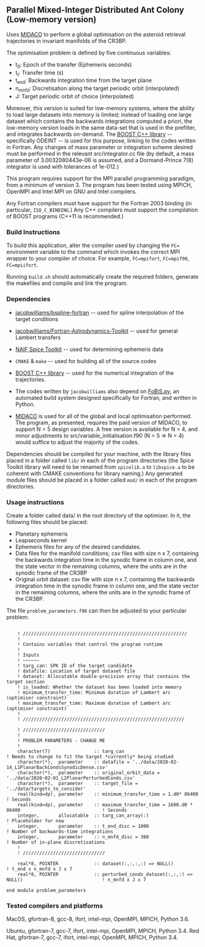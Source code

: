 ## Parallel Mixed-Integer Distributed Ant Colony (Low-memory version)


Uses [MIDACO](https://midaco-solver.com) to perform a global optimisation on the asteroid retrieval trajectories in invariant manifolds of the CR3BP.

The optimisation problem is defined by five continuous variables:

 * t<sub>0</sub>: Epoch of the transfer (Ephemeris seconds)
 * t<sub>t</sub>: Transfer time (s)
 * t<sub>end</sub>: Backwards integration time from the target plane
 * n<sub>mnfd</sub>: Discretisation along the target periodic orbit (interpolated)
 * J: Target periodic orbit of choice (interpolated)

Moreover, this version is suited for low-memory systems, where the ability to load large datasets into memory is limited; instead of loading one large dataset
which contains the backwards integrations computed <it>a priori</it>, the low-memory version loads in the same data-set that is used in the prefilter, and integrates
backwards on-demand.
The [BOOST C++ library](https://www.boost.org/) -- specifically ODEINT -- is used for this purpose, linking to the codes written in Fortran. Any changes of mass parameter or integration scheme desired
must be performed in the relevant src/integrator.cc file (by default, a mass parameter of 3.0032080443e-06 is assumed, and a Dormand-Prince 7(8) integrator is used with tolerances of 1e-012.)

This program requires support for the MPI parallel programming paradigm, from a minimum of version 3. The program has been tested using MPICH, OpenMPI and Intel MPI
on GNU and Intel compilers.

Any Fortran compilers must have support for the Fortran 2003 binding (in particular, `ISO_C_BINDING`.) Any C++ compilers must support the compilation of BOOST programs (C++11 is recommended.)

### Build Instructions

To build this application, alter the compiler used by changing the `FC=` environment variable to the command which invokes the correct MPI wrapper to your compiler of choice. For example, `FC=mpifort`, `FC=mpif90`, `FC=mpiifort`.

Running `build.sh` should automatically create the required folders, generate the makefiles and compile and link the program.

### Dependencies

* [jacobwilliams/bspline-fortran](https://github.com/jacobwilliams/bspline-fortran/) -- used for spline interpolation of the target conditions

* [jacobwilliams/Fortran-Astrodynamics-Toolkit](https://github.com/jacobwilliams/bspline-fortran/) -- used for general Lambert transfers 

* [NAIF Spice Toolkit](<https://naif.jpl.nasa.gov/naif/toolkit_FORTRAN.html>) -- used for determining ephemeris data

* `CMAKE` & `make` -- used for building all of the source codes

* [BOOST C++ library](https://www.boost.org/) -- used for the numerical integration of the trajectories.

* The codes written by `jacobwilliams` also depend on [FoBiS.py](https://github.com/szaghi/FoBiS), an automated build system designed specifically for Fortran, and written in Python.

* [MIDACO](https://midaco-solver.com/) is used for all of the global and local optimisation performed. The program, as presented, requires the paid version of MIDACO, to support N = 5 design variables. A free version is available for N = 4, and minor adjustments to src/variable_initialisation.f90 (N = 5 => N = 4) would suffice to adjust the majority of the codes.

Dependencies should be compiled for your machine, with the library files placed in a folder called `lib/` in each of the program directories (the Spice Toolkit library will need to be renamed from `spicelib.a` to `libspice.a` to be coherent with CMAKE conventions for library naming.) Any generated module files should be placed in a folder called `mod/` in each of the program directories.

### Usage instructions

Create a folder called data/ in the root directory of the optimiser. In it, the following files should be placed:

  * Planetary ephemeris
  * Leapseconds kernel
  * Ephemeris files for any of the desired candidates.
  * Data files for the manifold conditions; csv files with size n x 7, containing the backwards integration time in the synodic frame in column one, and the state vector in the remaining columns, where the units are in the synodic frame of the CR3BP
  * Original orbit dataset: csv file with size n x 7, containing the backwards integration time in the synodic frame in column one, and the state vector in the remaining columns, where the units are in the synodic frame of the CR3BP.
  
The file `problem_parameters.f90` can then be adjusted to your particular problem:

```Fortran

    ! ////////////////////////////////////////////////////////////
    !
    ! Contains variables that control the program runtime
    !
    ! Inputs
    ! ~~~~~~
    ! targ_can: SPK ID of the target candidate
    ! datafile: Location of target dataset file
    ! dataset: Allocatable double-precision array that contains the target section
    ! is_loaded: Whether the dataset has been loaded into memory
    ! minimum_transfer_time: Minimum duration of Lambert arc (optimiser constraint)
    ! maximum_transfer_time: Maximum duration of Lambert arc (optimiser constraint)
    !
    ! ///////////////////////////////////////////////////////////

    ! //////////////////////////////
    ! 
    ! PROBLEM PARAMETERS - CHANGE ME
    !
    character(7)                :: targ_can                                                             ! Needs to change to fit the target *currently* being studied
    character(*),  parameter    :: datafile = '../data/2020-02-14_L1PlanarBackCondsSynodicDense.csv'
    character(*),  parameter    :: original_orbit_data = '../data/2020-02-01_L2PlanarPerturbedConds.csv'
    character(*),  parameter    :: target_file = '../data/targets_to_consider'
    real(kind=dp), parameter    :: minimum_transfer_time = 1.d0* 86400                                  ! Seconds
    real(kind=dp), parameter    :: maximum_transfer_time = 1600.d0 * 86400                              ! Seconds
    integer,       allocatable  :: targ_can_array(:)                                                    ! Placeholder for now
    integer,       parameter    :: t_end_disc = 1000                                                    ! Number of backwards-time integrations
    integer,       parameter    :: n_mnfd_disc = 360                                                    ! Number of in-plane discretisations
    !
    ! //////////////////////////////

    real*8, POINTER             :: dataset(:,:,:,:) => NULL()                                           ! t_end x n_mnfd x J x 7
    real*8, POINTER             :: perturbed_conds_dataset(:,:,:) => NULL()                             ! n_mnfd x J x 7

end module problem_parameters

```

### Tested compilers and platforms

MacOS, gfortran-8, gcc-8, ifort, intel-mpi, OpenMPI, MPICH, Python 3.6.

Ubuntu, gfortran-7, gcc-7, ifort, intel-mpi, OpenMPI, MPICH, Python 3.4.
Red Hat, gfortran-7, gcc-7, ifort, intel-mpi, OpenMPI, MPICH, Python 3.4.
